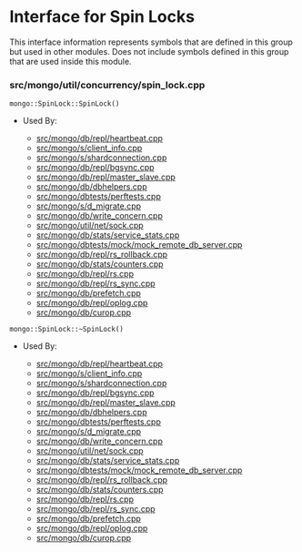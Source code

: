 
# Interface for Spin Locks
This interface information represents symbols that are defined in this group but used in other modules.  Does not include symbols defined in this group that are used inside this module.

### src/mongo/util/concurrency/spin\_lock.cpp

<div></div>

    mongo::SpinLock::SpinLock()

- Used By:

    - [src/mongo/db/repl/heartbeat.cpp](../../../../replication/replica\_set\_state)
    - [src/mongo/s/client\_info.cpp](../../../../query\_and\_operation\_handling/client\_and\_operation\_tracking)
    - [src/mongo/s/shardconnection.cpp](../../../../sharding/shard\_abstraction)
    - [src/mongo/db/repl/bgsync.cpp](../../../../replication/data\_sync)
    - [src/mongo/db/repl/master\_slave.cpp](../../../../replication/master\_slave)
    - [src/mongo/db/dbhelpers.cpp](../../../../query\_and\_operation\_handling/client\_and\_operation\_tracking)
    - [src/mongo/dbtests/perftests.cpp](../../../../tests/unit\_tests)
    - [src/mongo/s/d\_migrate.cpp](../../../../sharding/chunk\_management)
    - [src/mongo/db/write\_concern.cpp](../../../../replication/write\_concern)
    - [src/mongo/util/net/sock.cpp](../../../../network/network\_core)
    - [src/mongo/db/stats/service\_stats.cpp](../../../../dead\_code/dead\_code)
    - [src/mongo/dbtests/mock/mock\_remote\_db\_server.cpp](../../../../tests/unit\_tests)
    - [src/mongo/db/repl/rs\_rollback.cpp](../../../../replication/data\_sync)
    - [src/mongo/db/stats/counters.cpp](../../../../utilities/utilities)
    - [src/mongo/db/repl/rs.cpp](../../../../replication/replica\_set\_state)
    - [src/mongo/db/repl/rs\_sync.cpp](../../../../replication/data\_sync)
    - [src/mongo/db/prefetch.cpp](../../../../storage/page\_fault\_utilities)
    - [src/mongo/db/repl/oplog.cpp](../../../../replication/data\_sync)
    - [src/mongo/db/curop.cpp](../../../../query\_and\_operation\_handling/client\_and\_operation\_tracking)

<div></div>

    mongo::SpinLock::~SpinLock()

- Used By:

    - [src/mongo/db/repl/heartbeat.cpp](../../../../replication/replica\_set\_state)
    - [src/mongo/s/client\_info.cpp](../../../../query\_and\_operation\_handling/client\_and\_operation\_tracking)
    - [src/mongo/s/shardconnection.cpp](../../../../sharding/shard\_abstraction)
    - [src/mongo/db/repl/bgsync.cpp](../../../../replication/data\_sync)
    - [src/mongo/db/repl/master\_slave.cpp](../../../../replication/master\_slave)
    - [src/mongo/db/dbhelpers.cpp](../../../../query\_and\_operation\_handling/client\_and\_operation\_tracking)
    - [src/mongo/dbtests/perftests.cpp](../../../../tests/unit\_tests)
    - [src/mongo/s/d\_migrate.cpp](../../../../sharding/chunk\_management)
    - [src/mongo/db/write\_concern.cpp](../../../../replication/write\_concern)
    - [src/mongo/util/net/sock.cpp](../../../../network/network\_core)
    - [src/mongo/db/stats/service\_stats.cpp](../../../../dead\_code/dead\_code)
    - [src/mongo/dbtests/mock/mock\_remote\_db\_server.cpp](../../../../tests/unit\_tests)
    - [src/mongo/db/repl/rs\_rollback.cpp](../../../../replication/data\_sync)
    - [src/mongo/db/stats/counters.cpp](../../../../utilities/utilities)
    - [src/mongo/db/repl/rs.cpp](../../../../replication/replica\_set\_state)
    - [src/mongo/db/repl/rs\_sync.cpp](../../../../replication/data\_sync)
    - [src/mongo/db/prefetch.cpp](../../../../storage/page\_fault\_utilities)
    - [src/mongo/db/repl/oplog.cpp](../../../../replication/data\_sync)
    - [src/mongo/db/curop.cpp](../../../../query\_and\_operation\_handling/client\_and\_operation\_tracking)
